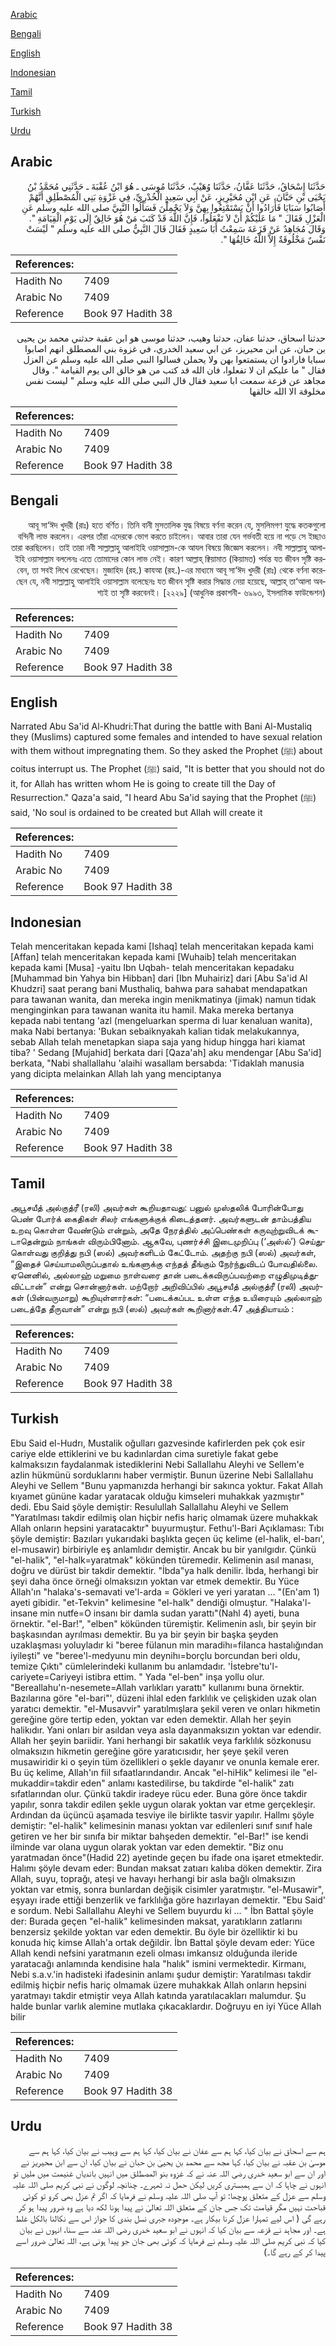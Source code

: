 [Arabic](#arabic)

[Bengali](#bengali)

[English](#english)

[Indonesian](#indonesian)

[Tamil](#tamil)

[Turkish](#turkish)

[Urdu](#urdu)

## Arabic


<div dir="rtl" lang="ar" style={{fontSize:'larger',backgroundColor:'#f8f9fa',padding:20}}>
حَدَّثَنَا إِسْحَاقُ، حَدَّثَنَا عَفَّانُ، حَدَّثَنَا وُهَيْبٌ، حَدَّثَنَا مُوسَى ـ هُوَ ابْنُ عُقْبَةَ ـ حَدَّثَنِي مُحَمَّدُ بْنُ يَحْيَى بْنِ حَبَّانَ، عَنِ ابْنِ مُحَيْرِيزٍ، عَنْ أَبِي سَعِيدٍ الْخُدْرِيِّ، فِي غَزْوَةِ بَنِي الْمُصْطَلِقِ أَنَّهُمْ أَصَابُوا سَبَايَا فَأَرَادُوا أَنْ يَسْتَمْتِعُوا بِهِنَّ وَلاَ يَحْمِلْنَ فَسَأَلُوا النَّبِيَّ صلى الله عليه وسلم عَنِ الْعَزْلِ فَقَالَ ‏"‏ مَا عَلَيْكُمْ أَنْ لاَ تَفْعَلُوا، فَإِنَّ اللَّهَ قَدْ كَتَبَ مَنْ هُوَ خَالِقٌ إِلَى يَوْمِ الْقِيَامَةِ ‏"‏‏.‏ وَقَالَ مُجَاهِدٌ عَنْ قَزَعَةَ سَمِعْتُ أَبَا سَعِيدٍ فَقَالَ قَالَ النَّبِيُّ صلى الله عليه وسلم ‏"‏ لَيْسَتْ نَفْسٌ مَخْلُوقَةٌ إِلاَّ اللَّهُ خَالِقُهَا ‏"‏‏.‏
</div>
<div style={{backgroundColor:'#f8f9fa',padding:20, marginBottom: 10}}><table> <thead> <tr> <th>References:</th> <th></th> </tr> </thead> <tbody><tr><td>Hadith No</td><td>7409</td></tr><tr><td>Arabic No</td><td>7409</td></tr><tr><td>Reference</td><td>Book 97 Hadith 38</td></tr></tbody></table></div>


<div dir="rtl" lang="ar" style={{fontSize:'larger',backgroundColor:'#f8f9fa',padding:20}}>
حدثنا اسحاق، حدثنا عفان، حدثنا وهيب، حدثنا موسى هو ابن عقبة حدثني محمد بن يحيى بن حبان، عن ابن محيريز، عن ابي سعيد الخدري، في غزوة بني المصطلق انهم اصابوا سبايا فارادوا ان يستمتعوا بهن ولا يحملن فسالوا النبي صلى الله عليه وسلم عن العزل فقال " ما عليكم ان لا تفعلوا، فان الله قد كتب من هو خالق الى يوم القيامة ". وقال مجاهد عن قزعة سمعت ابا سعيد فقال قال النبي صلى الله عليه وسلم " ليست نفس مخلوقة الا الله خالقها
</div>
<div style={{backgroundColor:'#f8f9fa',padding:20, marginBottom: 10}}><table> <thead> <tr> <th>References:</th> <th></th> </tr> </thead> <tbody><tr><td>Hadith No</td><td>7409</td></tr><tr><td>Arabic No</td><td>7409</td></tr><tr><td>Reference</td><td>Book 97 Hadith 38</td></tr></tbody></table></div>

## Bengali


<div dir="rtl" lang="bn" style={{fontSize:'larger',backgroundColor:'#f8f9fa',padding:20}}>
আবূ সা‘ঈদ খুদরী (রাঃ) হতে বর্ণিত। তিনি বানী মুসতালিক যুদ্ধ বিষয়ে বর্ণনা করেন যে, মুসলিমগণ যুদ্ধে কতকগুলো বন্দিনী লাভ করলেন। এরপর তাঁরা এদেরকে ভোগ করতে চাইলেন। আবার তারা যেন গর্ভবতী হয়ে না পড়ে সে ইচ্ছাও তারা করছিলেন। তাই তারা নবী সাল্লাল্লাহু আলাইহি ওয়াসাল্লাম-কে আযল বিষয়ে জিজ্ঞেস করলেন। নবী সাল্লাল্লাহু আলাইহি ওয়াসাল্লাম বললেনঃ এতে তোমাদের কোন লাভ নেই। কারণ আল্লাহ্ ক্বিয়ামাত (কিয়ামত) পর্যন্ত যত জীবন সৃষ্টি করবেন, তা সবই লিখে রেখেছেন। মুজাহিদ (রহ.) কাযআ (রহ.)-এর মাধ্যমে আবূ সা‘ঈদ খুদরী (রাঃ) থেকে বর্ণনা করেছেন যে, নবী সাল্লাল্লাহু আলাইহি ওয়াসাল্লাম বলেছেনঃ যত জীবন সৃষ্টি করার সিদ্ধান্ত নেয়া হয়েছে, আল্লাহ্ তা‘আলা অবশ্যই তা সৃষ্টি করবেনই। [২২২৯] (আধুনিক প্রকাশনী- ৬৯৯৩, ইসলামিক ফাউন্ডেশন)
</div>
<div style={{backgroundColor:'#f8f9fa',padding:20, marginBottom: 10}}><table> <thead> <tr> <th>References:</th> <th></th> </tr> </thead> <tbody><tr><td>Hadith No</td><td>7409</td></tr><tr><td>Arabic No</td><td>7409</td></tr><tr><td>Reference</td><td>Book 97 Hadith 38</td></tr></tbody></table></div>

## English


<div dir="ltr" lang="en" style={{fontSize:'larger',backgroundColor:'#f8f9fa',padding:20}}>
Narrated Abu Sa'id Al-Khudri:That during the battle with Bani Al-Mustaliq they (Muslims) captured some females and intended to have sexual relation with them without impregnating them. So they asked the Prophet (ﷺ) about coitus interrupt us. The Prophet (ﷺ) said, "It is better that you should not do it, for Allah has written whom He is going to create till the Day of Resurrection." Qaza'a said, "I heard Abu Sa'id saying that the Prophet (ﷺ) said, 'No soul is ordained to be created but Allah will create it
</div>
<div style={{backgroundColor:'#f8f9fa',padding:20, marginBottom: 10}}><table> <thead> <tr> <th>References:</th> <th></th> </tr> </thead> <tbody><tr><td>Hadith No</td><td>7409</td></tr><tr><td>Arabic No</td><td>7409</td></tr><tr><td>Reference</td><td>Book 97 Hadith 38</td></tr></tbody></table></div>

## Indonesian


<div dir="ltr" lang="id" style={{fontSize:'larger',backgroundColor:'#f8f9fa',padding:20}}>
Telah menceritakan kepada kami [Ishaq] telah menceritakan kepada kami [Affan] telah menceritakan kepada kami [Wuhaib] telah menceritakan kepada kami [Musa] -yaitu Ibn Uqbah- telah menceritakan kepadaku [Muhammad bin Yahya bin Hibban] dari [Ibn Muhairiz] dari [Abu Sa'id Al Khudzri] saat perang bani Musthaliq, bahwa para sahabat mendapatkan para tawanan wanita, dan mereka ingin menikmatinya (jimak) namun tidak menginginkan para tawanan wanita itu hamil. Maka mereka bertanya kepada nabi tentang 'azl (mengeluarkan sperma di luar kenaluan wanita), maka Nabi bertanya: 'Bukan sebaiknyakah kalian tidak melakukannya, sebab Allah telah menetapkan siapa saja yang hidup hingga hari kiamat tiba? ' Sedang [Mujahid] berkata dari [Qaza'ah] aku mendengar [Abu Sa'id] berkata, "Nabi shallallahu 'alaihi wasallam bersabda: 'Tidaklah manusia yang dicipta melainkan Allah lah yang menciptanya
</div>
<div style={{backgroundColor:'#f8f9fa',padding:20, marginBottom: 10}}><table> <thead> <tr> <th>References:</th> <th></th> </tr> </thead> <tbody><tr><td>Hadith No</td><td>7409</td></tr><tr><td>Arabic No</td><td>7409</td></tr><tr><td>Reference</td><td>Book 97 Hadith 38</td></tr></tbody></table></div>

## Tamil


<div dir="ltr" lang="ta" style={{fontSize:'larger',backgroundColor:'#f8f9fa',padding:20}}>
அபூசயீத் அல்குத்ரீ (ரலி) அவர்கள் கூறியதாவது: பனுல் முஸ்தலிக் போரின்போது பெண் போர்க் கைதிகள் சிலர் எங்களுக்குக் கிடைத்தனர். அவர்களுடன் தாம்பத்திய உறவு கொள்ள வேண்டும் என்றும், அதே நேரத்தில் அப்பெண்கள் கருவுற்றுவிடக் கூடாதென்றும் நாங்கள் விரும்பினோம். ஆகவே, புணர்ச்சி இடைமுறிப்பு (‘அஸ்ல்’) செய்துகொள்வது குறித்து நபி (ஸல்) அவர்களிடம் கேட்டோம். அதற்கு நபி (ஸல்) அவர்கள், “இதைச் செய்யாமலிருப்பதால் உங்களுக்கு எந்தத் தீங்கும் நேர்ந்துவிடப் போவதில்லை. ஏனெனில், அல்லாஹ் மறுமை நாள்வரை தான் படைக்கவிருப்பவற்றை எழுதிமுடித்துவிட்டான்” என்று சொன்னார்கள். மற்றோர் அறிவிப்பில் அபூசயீத் அல்குத்ரீ (ரலி) அவர்கள் (பின்வருமாறு) கூறியுள்ளார்கள்: “படைக்கப்பட உள்ள எந்த உயிரையும் அல்லாஹ் படைத்தே தீருவான்” என்று நபி (ஸல்) அவர்கள் கூறினார்கள்.47 அத்தியாயம் :
</div>
<div style={{backgroundColor:'#f8f9fa',padding:20, marginBottom: 10}}><table> <thead> <tr> <th>References:</th> <th></th> </tr> </thead> <tbody><tr><td>Hadith No</td><td>7409</td></tr><tr><td>Arabic No</td><td>7409</td></tr><tr><td>Reference</td><td>Book 97 Hadith 38</td></tr></tbody></table></div>

## Turkish


<div dir="ltr" lang="tr" style={{fontSize:'larger',backgroundColor:'#f8f9fa',padding:20}}>
Ebu Said el-Hudrı, Mustalik oğulları gazvesinde kafirlerden pek çok esir cariye elde ettiklerini ve bu kadınlardan cima suretiyle fakat gebe kalmaksızın faydalanmak istediklerini Nebi Sallallahu Aleyhi ve Sellem'e azlin hükmünü sorduklarını haber vermiştir. Bunun üzerine Nebi Sallallahu Aleyhi ve Sellem "Bunu yapmanızda herhangi bir sakınca yoktur. Fakat Allah kıyamet gününe kadar yaratacak olduğu kimseleri muhakkak yazmıştır" dedi. Ebu Said şöyle demiştir: Resulullah Sallallahu Aleyhi ve Sellem "Yaratılması takdir edilmiş olan hiçbir nefis hariç olmamak üzere muhakkak Allah onların hepsini yaratacaktır" buyurmuştur. Fethu'l-Bari Açıklaması: Tıbı şöyle demiştir: Bazıları yukarıdaki başlıkta geçen üç kelime (el-halik, el-barı', el-musawir) birbiriyle eş anlamlıdır demiştir. Ancak bu bir yanılgıdır. Çünkü "el-halik", "el-halk=yaratmak" kökünden türemedir. Kelimenin asıl manası, doğru ve dürüst bir takdir demektir. "İbda"ya halk denilir. İbda, herhangi bir şeyi daha önce örneği olmaksızın yoktan var etmek demektir. Bu Yüce Allah'ın "halaka's-semavati ve'l-arda = Gökleri ve yeri yaratan ... "(En'am 1) ayeti gibidir. "et-Tekvin" kelimesine "el-halk" dendiği olmuştur. "Halaka'l-insane min nutfe=O insanı bir damla sudan yarattı"(Nahl 4) ayeti, buna örnektir. "el-Bar!", "elben" kökünden türemiştir. Kelimenin aslı, bir şeyin bir başkasından ayrılması demektir. Bu ya bir şeyin bir başka şeyden uzaklaşması yoluyladır ki "beree fülanun min maradihı=fiIanca hastalığından iyileşti" ve "beree'l-medyunu min deynihı=borçlu borcundan beri oldu, temize Çıktı" cümlelerindeki kullanım bu anlamdadır. 'İstebre'tu'l-cariyete=Cariyeyi istibra ettim. " Yada "el-ben" inşa yollu olur. "Bereallahu'n-nesemete=Allah varlıkları yarattı" kullanımı buna örnektir. Bazılarına göre "el-bari"', düzeni ihlal eden farklılık ve çelişkiden uzak olan yaratıcı demektir. "el-Musavvir" yaratılmışlara şekil veren ve onları hikmetin gereğine göre tertip eden, yoktan var eden demektir. Allah her şeyin halikıdır. Yani onları bir asıldan veya asla dayanmaksızın yoktan var edendir. Allah her şeyin bariidir. Yani herhangi bir sakatlık veya farklılık sözkonusu olmaksızın hikmetin gereğine göre yaratıcısıdır, her şeye şekil veren musawiridir ki o şeyin tüm özellikleri o şekle dayanır ve onunla kemale erer. Bu üç kelime, Allah'ın fiil sıfaatlarındandır. Ancak "el-hiHik" kelimesi ile "el-mukaddir=takdir eden" anlamı kastedilirse, bu takdirde "el-halik" zatı sıfatlarından olur. Çünkü takdir iradeye rücu eder. Buna göre önce takdir yapılır, sonra takdir edilen şekle uygun olarak yoktan var etme gerçekleşir. Ardından da üçüncü aşamada tesviye ile birlikte tasvir yapılır. Hallmı şöyle demiştir: "el-halik" kelimesinin manası yoktan var edilenleri sınıf sınıf hale getiren ve her bir sınıfa bir miktar bahşeden demektir. "el-Bar!" ise kendi ilminde var olana uygun olarak yoktan var eden demektir. "Biz onu yaratmadan önce"(Hadid 22) ayetinde geçen bu ifade ona işaret etmektedir. Halımı şöyle devam eder: Bundan maksat zatıarı kalıba döken demektir. Zira Allah, suyu, toprağı, ateşi ve havayı herhangi bir asla bağlı olmaksızın yoktan var etmiş, sonra bunlardan değişik cisimler yaratmıştır. "el-Musawir", eşyayı irade ettiği benzerlik ve farklılığa göre hazırlayan demektir. "Ebu Said' e sordum. Nebi Sallallahu Aleyhi ve Sellem buyurdu ki ... " İbn Battal şöyle der: Burada geçen "el-halik" kelimesinden maksat, yaratıkların zatlarını benzersiz şekilde yoktan var eden demektir. Bu öyle bir özelliktir ki bu konuda hiç kimse Allah'a ortak değildir. İbn Battal şöyle devam eder: Yüce Allah kendi nefsini yaratmanın ezeli olması imkansız olduğunda ileride yaratacağı anlamında kendisine hala "halık" ismini vermektedir. Kirmanı, Nebi s.a.v.'in hadisteki ifadesinin anlamı şudur demiştir: Yaratılması takdir edilmiş hiçbir nefis hariç olmamak üzere muhakkak Allah onların hepsini yaratmayı takdir etmiştir veya Allah katında yaratılacakları malumdur. Şu halde bunlar varlık alemine mutlaka çıkacaklardır. Doğruyu en iyi Yüce Allah bilir
</div>
<div style={{backgroundColor:'#f8f9fa',padding:20, marginBottom: 10}}><table> <thead> <tr> <th>References:</th> <th></th> </tr> </thead> <tbody><tr><td>Hadith No</td><td>7409</td></tr><tr><td>Arabic No</td><td>7409</td></tr><tr><td>Reference</td><td>Book 97 Hadith 38</td></tr></tbody></table></div>

## Urdu


<div dir="rtl" lang="ur" style={{fontSize:'larger',backgroundColor:'#f8f9fa',padding:20}}>
ہم سے اسحاق نے بیان کیا، کہا ہم سے عفان نے بیان کیا، کہا ہم سے وہیب نے بیان کیا، کہا ہم سے موسیٰ بن عقبہ نے بیان کیا، کہا مجھ سے محمد بن یحییٰ بن حبان نے بیان کیا، ان سے ابن محیریز نے اور ان سے ابو سعید خدری رضی اللہ عنہ نے کہ غزوہ بنو المصطلق میں انہیں باندیاں غنیمت میں ملیں تو انہوں نے چاہا کہ ان سے ہمبستری کریں لیکن حمل نہ ٹھہرے۔ چنانچہ لوگوں نے نبی کریم صلی اللہ علیہ وسلم سے عزل کے متعلق پوچھا: تو آپ صلی اللہ علیہ وسلم نے فرمایا کہ اگر تم عزل بھی کرو تو کوئی قباحت نہیں مگر قیامت تک جس جان کے متعلق اللہ تعالیٰ نے پیدا ہونا لکھ دیا ہے وہ ضرور پیدا ہو کر رہے گی ( اس لیے تمہارا عزل کرنا بیکار ہے۔ موجودہ جبری نسل بندی کا جواز اس سے نکالنا بالکل غلط ہے۔ اور مجاہد نے قزعہ سے بیان کیا کہ انہوں نے ابو سعید خدری رضی اللہ عنہ سے سنا، انہوں نے بیان کیا کہ نبی کریم صلی اللہ علیہ وسلم نے فرمایا کہ کوئی بھی جان جو پیدا ہونی ہے، اللہ تعالیٰ ضرور اسے پیدا کر کے رہے گا۔)
</div>
<div style={{backgroundColor:'#f8f9fa',padding:20, marginBottom: 10}}><table> <thead> <tr> <th>References:</th> <th></th> </tr> </thead> <tbody><tr><td>Hadith No</td><td>7409</td></tr><tr><td>Arabic No</td><td>7409</td></tr><tr><td>Reference</td><td>Book 97 Hadith 38</td></tr></tbody></table></div>